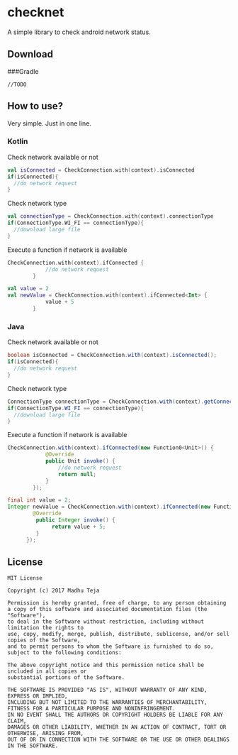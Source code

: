 # checknet
A simple library to check android network status.


## Download

###Gradle
```
//TODO
```

## How to use?
Very simple. Just in one line.

### Kotlin
Check network available or not

```kotlin
val isConnected = CheckConnection.with(context).isConnected
if(isConnected){
  //do network request 
}
```

Check network type
```kotlin
val connectionType = CheckConnection.with(context).connectionType
if(ConnectionType.WI_FI == connectionType){
  //download large file
}
```

Execute a function if network is available
```kotlin
CheckConnection.with(context).ifConnected {
            //do network request
        }
```    

```kotlin
val value = 2
val newValue = CheckConnection.with(context).ifConnected<Int> {
            value + 5
        }
```        

### Java
Check network available or not
```java
boolean isConnected = CheckConnection.with(context).isConnected();
if(isConnected){
  //do network request 
}
```
Check network type
```java
ConnectionType connectionType = CheckConnection.with(context).getConnectionType();
if(ConnectionType.WI_FI == connectionType){
  //download large file
}
```
Execute a function if network is available

```java
CheckConnection.with(context).ifConnected(new Function0<Unit>() {
            @Override
            public Unit invoke() {
                //do network request
                return null;
            }
        });
```
```java
final int value = 2;
Integer newValue = CheckConnection.with(context).ifConnected(new Function0<Integer>() {
        @Override
         public Integer invoke() {
              return value + 5;
         }
      });
```



## License
```
MIT License

Copyright (c) 2017 Madhu Teja

Permission is hereby granted, free of charge, to any person obtaining 
a copy of this software and associated documentation files (the "Software"),
to deal in the Software without restriction, including without limitation the rights to
use, copy, modify, merge, publish, distribute, sublicense, and/or sell copies of the Software,
and to permit persons to whom the Software is furnished to do so, subject to the following conditions:

The above copyright notice and this permission notice shall be included in all copies or 
substantial portions of the Software.

THE SOFTWARE IS PROVIDED "AS IS", WITHOUT WARRANTY OF ANY KIND, EXPRESS OR IMPLIED, 
INCLUDING BUT NOT LIMITED TO THE WARRANTIES OF MERCHANTABILITY, 
FITNESS FOR A PARTICULAR PURPOSE AND NONINFRINGEMENT. 
IN NO EVENT SHALL THE AUTHORS OR COPYRIGHT HOLDERS BE LIABLE FOR ANY CLAIM, 
DAMAGES OR OTHER LIABILITY, WHETHER IN AN ACTION OF CONTRACT, TORT OR OTHERWISE, ARISING FROM, 
OUT OF OR IN CONNECTION WITH THE SOFTWARE OR THE USE OR OTHER DEALINGS IN THE SOFTWARE.
```

